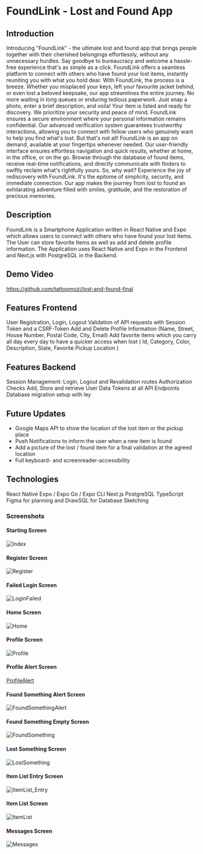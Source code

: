 # FoundLink - Lost and Found App

## Introduction

Introducing "FoundLink" - the ultimate lost and found app that brings people together with their cherished belongings effortlessly, without any unnecessary hurdles. Say goodbye to bureaucracy and welcome a hassle-free experience that's as simple as a click.
FoundLink offers a seamless platform to connect with others who have found your lost items, instantly reuniting you with what you hold dear.
With FoundLink, the process is a breeze. Whether you misplaced your keys, left your favourite jacket behind, or even lost a beloved keepsake, our app streamlines the entire journey. No more waiting in long queues or enduring tedious paperwork. Just snap a photo, enter a brief description, and voila! Your item is listed and ready for discovery.
We prioritize your security and peace of mind. FoundLink ensures a secure environment where your personal information remains confidential.
Our advanced verification system guarantees trustworthy interactions, allowing you to connect with fellow users who genuinely want to help you find what's lost.
But that's not all! FoundLink is an app on demand, available at your fingertips whenever needed. Our user-friendly interface ensures effortless navigation and quick results, whether at home, in the office, or on the go. Browse through the database of found items, receive real-time notifications, and directly communicate with finders to swiftly reclaim what's rightfully yours.
So, why wait? Experience the joy of rediscovery with FoundLink. It's the epitome of simplicity, security, and immediate connection.
Our app makes the journey from lost to found an exhilarating adventure filled with smiles, gratitude, and the restoration of precious memories.

## Description

FoundLink is a Smartphone Application written in React Native and Expo which allows users to connect with others who have found your lost items. The User can store favorite Items as well as add and delete profile information.
The Application uses React Native and Expo in the Frontend and Next.js with PostgreSQL in the Backend.

## Demo Video

https://github.com/tattoomozi/lost-and-found-final

## Features Frontend

User Registration, Login, Logout
Validation of API requests with Session Token and a CSRF-Token
Add and Delete Profile Information (Name, Street, House Number, Postal Code, City, Email)
Add favorite items which you carry all day every day to have a quicker access when lost ( Id, Category, Color, Description, State, Favorite Pickup Location )

## Features Backend

Session Management: Login, Logout and Revalidation routes
Authorization Checks
Add, Store and retrieve User Data
Tokens at all API Endpoints
Database migration setup with ley

## Future Updates

- Google Maps API to show the location of the lost item or the pickup place
- Push Notifications to inform the user when a new item is found
- Add a picture of the lost / found item for a final validation at the agreed location
- Full keyboard- and screenreader-accessibility

## Technologies

React Native
Expo / Expo Go / Expo CLI
Next.js
PostgreSQL
TypeScript
Figma for planning and
DrawSQL for Database Sketching

### Screenshots

#### Starting Screen

![Index](./expo-app/globals/MobileAppScreenshots/1_Index.png)

#### Register Screen

![Register](./expo-app/globals/MobileAppScreenshots/2_Register.png)

#### Failed Login Screen

![LoginFailed](./expo-app/globals/MobileAppScreenshots/3_Login_failed.png)

#### Home Screen

![Home](./expo-app/globals/MobileAppScreenshots/4_Home.png)

#### Profile Screen

![Profile](./expo-app/globals/MobileAppScreenshots/5_Profile.png)

#### Profile Alert Screen

[ProfileAlert](./expo-app/globals/MobileAppScreenshots/5_Profile_Alert.png)

#### Found Something Alert Screen

![FoundSomethingAlert](./expo-app/globals/MobileAppScreenshots/6_FoundSomething_Alert.png)

#### Found Something Empty Screen

![FoundSomething](./expo-app/globals/MobileAppScreenshots/6_Found_Something.png)

#### Lost Something Screen

![LostSomething](./expo-app/globals/MobileAppScreenshots/7_LostSomething.png)

#### Item List Entry Screen

![ItemList_Entry](./expo-app/globals/MobileAppScreenshots/8_ItemList_Entry.png)

#### Item List Screen

![ItemList](./expo-app/globals/MobileAppScreenshots/8_ItemList.png)

#### Messages Screen

![Messages](./expo-app/globals/MobileAppScreenshots/9_Messages.png)
